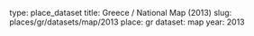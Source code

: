 type: place_dataset
title: Greece / National Map (2013)
slug: places/gr/datasets/map/2013
place: gr
dataset: map
year: 2013
